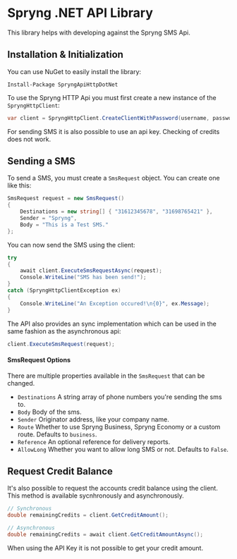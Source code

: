 # Spryng .NET API Library

This library helps with developing against the Spryng SMS Api.


## Installation & Initialization

You can use NuGet to easily install the library:

```
Install-Package SpryngApiHttpDotNet
```

To use the Spryng HTTP Api you must first create a new instance of the `SpryngHttpClient`:

```C#
var client = SpryngHttpClient.CreateClientWithPassword(username, password);
```

For sending SMS it is also possible to use an api key. Checking of credits does not work.


## Sending a SMS

To send a SMS, you must create a `SmsRequest` object. You can create one like this:

```C#
SmsRequest request = new SmsRequest()
{
    Destinations = new string[] { "31612345678", "31698765421" },
    Sender = "Spryng",
    Body = "This is a Test SMS."
};

```

You can now send the SMS using the client:

```C#
try
{
    await client.ExecuteSmsRequestAsync(request);
    Console.WriteLine("SMS has been send!");
}
catch (SpryngHttpClientException ex)
{
    Console.WriteLine("An Exception occured!\n{0}", ex.Message);
}
```

The API also provides an sync implementation which can be used in the same fashion as the asynchronous api:

```C#
client.ExecuteSmsRequest(request);
```

#### SmsRequest Options

There are multiple properties available in the `SmsRequest` that can be changed.

* `Destinations` A string array of phone numbers you're sending the sms to.
* `Body` Body of the sms.
* `Sender` Originator address, like your company name.
* `Route` Whether to use Spryng Business, Spryng Economy or a custom route. Defaults to `business`.
* `Reference` An optional reference for delivery reports.
* `AllowLong` Whether you want to allow long SMS or not. Defaults to `False`. 

## Request Credit Balance

It's also possible to request the accounts credit balance using the client. This method is available sycnhronously and asynchronously.

```C#
// Synchronous
double remainingCredits = client.GetCreditAmount();

// Asynchronous
double remainingCredits = await client.GetCreditAmountAsync();
```

When using the API Key it is not possible to get your credit amount.
